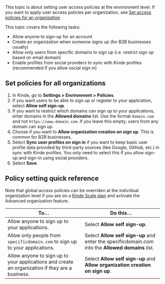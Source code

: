 
This topic is about setting user access policies at the environment level. If you want to apply user access policies per organization, see [Set access policies for an organization](/build/organizations/organization-access-policies/)

This topic covers the following tasks:
- Allow anyone to sign-up for an account 
- Create an organization when someone signs up (for B2B businesses usually)
- Allow only users from specific domains to sign up (i.e. restrict sign up based on email domain)
- Enable profiles from social providers to sync with Kinde profiles (recommended if you allow social sign in)

## Set policies for all organizations

1. In Kinde, go to **Settings > Environment > Policies**.
2. If you want users to be able to sign up or register to your application, select **Allow self sign-up**.
3. If you want to restrict which domains can sign up to your applications, enter domains in the **Allowed domains** list. Use the format `domain.com` and not `https://www.domain.com`. If you leave this empty, users from any domain can sign up.
4. Choose if you want to **Allow organization creation on sign up**. This is common for B2B businesses.
5. Select **Sync user profiles on sign in** if you want to keep basic user profile data provided by third-party sources (like Google, GitHub, etc.) in sync with Kinde profiles. You only need to select this if you allow sign-up and sign-in using social providers.
6. Select **Save**.

## Policy setting quick reference

Note that global access policies can be overriden at the individual organization level if you are on a [Kinde Scale plan](https://kinde.com/pricing/) and activate the Advanced organization feature.

| To…                                                                                             | Do this…                                                                                          |
| ----------------------------------------------------------------------------------------------- | ------------------------------------------------------------------------------------------------- |
| Allow anyone to sign up to your applications.                                                   | Select **Allow self sign-up**.                                                                    |
| Allow only people from `specificdomain.com` to sign up to your applications.                    | Select **Allow self sign-up** and enter the specificdomain.com into the **Allowed domains** list. |
| Allow anyone to sign up to your applications and create an organization if they are a business. | Select **Allow self sign-up** and **Allow organization creation on sign up**.                     |
